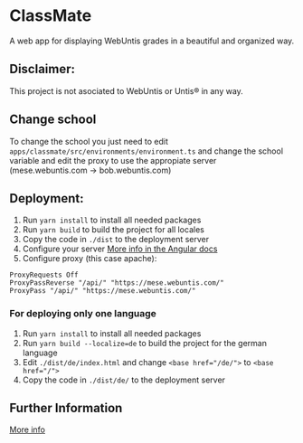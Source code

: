 # ClassMate

A web app for displaying WebUntis grades in a beautiful and organized way.

## Disclaimer:

This project is not asociated to WebUntis or Untis® in any way.

## Change school

To change the school you just need to edit `apps/classmate/src/environments/environment.ts` and change the school variable and edit the proxy to use the appropiate server (mese.webuntis.com -> bob.webuntis.com)

## Deployment:

1. Run `yarn install` to install all needed packages
2. Run `yarn build` to build the project for all locales
3. Copy the code in `./dist` to the deployment server
4. Configure your server [More info in the Angular docs](https://angular.io/guide/i18n-common-deploy#configure-a-server)
5. Configure proxy (this case apache):
```
ProxyRequests Off
ProxyPassReverse "/api/" "https://mese.webuntis.com/"
ProxyPass "/api/" "https://mese.webuntis.com/"
```

### For deploying only one language

1. Run `yarn install` to install all needed packages
2. Run `yarn build --localize=de` to build the project for the german language
3. Edit `./dist/de/index.html` and change `<base href="/de/">` to `<base href="/">`
3. Copy the code in `./dist/de/` to the deployment server

## Further Information
[More info](Facharbeit.pdf)
